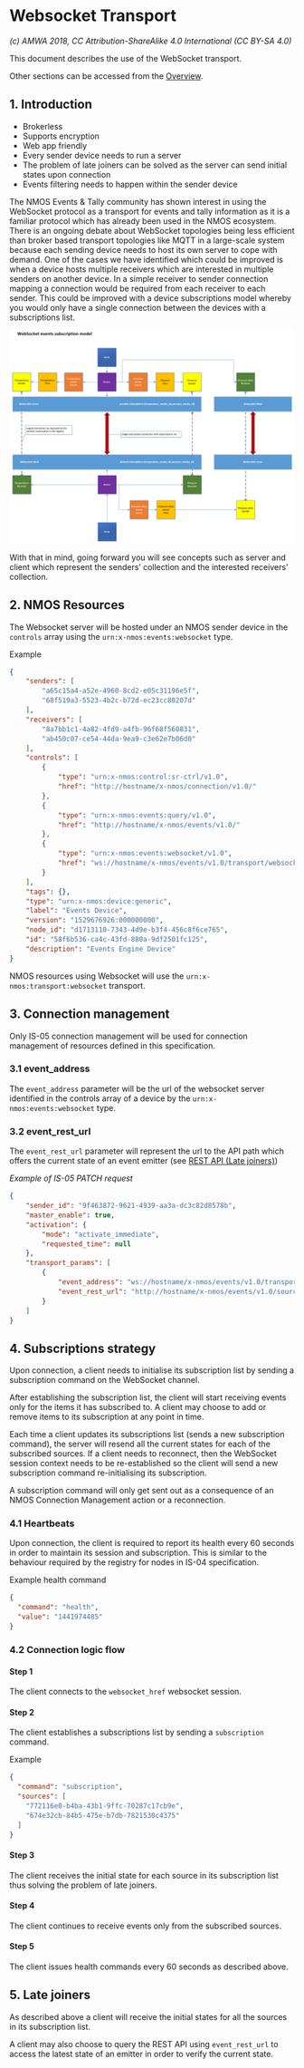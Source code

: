 # Websocket Transport

_(c) AMWA 2018, CC Attribution-ShareAlike 4.0 International (CC BY-SA 4.0)_

This document describes the use of the WebSocket transport.

Other sections can be accessed from the [Overview](1.0.%20Overview.md).

## 1. Introduction

* Brokerless
* Supports encryption
* Web app friendly
* Every sender device needs to run a server
* The problem of late joiners can be solved as the server can send initial states upon connection
* Events filtering needs to happen within the sender device

The NMOS Events & Tally community has shown interest in using the WebSocket protocol as a transport for events and tally information as it is a familiar protocol which has already been used in the NMOS ecosystem.
There is an ongoing debate about WebSocket topologies being less efficient than broker based transport topologies like MQTT in a large-scale system because each sending device needs to host its own server to cope with demand. One of the cases we have identified which could be improved is when a device hosts multiple receivers which are interested in multiple senders on another device. In a simple receiver to sender connection mapping a connection would be required from each receiver to each sender. This could be improved with a device subscriptions model whereby you would only have a single connection between the devices with a subscriptions list.

![Websocket events subscription model](images/websocket-events-subscription-model.png)

With that in mind, going forward you will see concepts such as server and client which represent the senders’ collection and the interested receivers’ collection.

## 2. NMOS Resources

The Websocket server will be hosted under an NMOS sender device in the `controls` array using the `urn:x-nmos:events:websocket` type.

Example

```json
{
    "senders": [
        "a65c15a4-a52e-4960-8cd2-e05c31196e5f",
        "68f519a3-5523-4b2c-b72d-ec23cc80207d"
    ],
    "receivers": [
        "8a7bb1c1-4a82-4fd9-a4fb-96f68f560831",
        "ab450c07-ce54-44da-9ea9-c3e62e7b06d0"
    ],
    "controls": [
        {
            "type": "urn:x-nmos:control:sr-ctrl/v1.0",
            "href": "http://hostname/x-nmos/connection/v1.0/"
        },
        {
            "type": "urn:x-nmos:events:query/v1.0",
            "href": "http://hostname/x-nmos/events/v1.0/"
        },
        {
            "type": "urn:x-nmos:events:websocket/v1.0",
            "href": "ws://hostname/x-nmos/events/v1.0/transport/websocket/58f6b536-ca4c-43fd-880a-9df2501fa135"
        }
    ],
    "tags": {},
    "type": "urn:x-nmos:device:generic",
    "label": "Events Device",
    "version": "1529676926:000000000",
    "node_id": "d1713110-7343-4d9e-b3f4-456c8f6ce765",
    "id": "58f6b536-ca4c-43fd-880a-9df2501fc125",
    "description": "Events Engine Device"
}
```

NMOS resources using Websocket will use the `urn:x-nmos:transport:websocket` transport.

## 3. Connection management

Only IS-05 connection management will be used for connection management of resources defined in this specification.

### 3.1 event_address

The `event_address` parameter will be the url of the websocket server identified in the controls array of a device by the `urn:x-nmos:events:websocket` type.

### 3.2 event_rest_url

The `event_rest_url` parameter will represent the url to the API path which offers the current state of an event emitter (see [REST API (Late joiners)](5.0.%20Rest_api_late_joiners.md))

_Example of IS-05 PATCH request_

```json
{
    "sender_id": "9f463872-9621-4939-aa3a-dc3c82d8578b",
    "master_enable": true,
    "activation": {
        "mode": "activate_immediate",
        "requested_time": null
    },
    "transport_params": [
        {
            "event_address": "ws://hostname/x-nmos/events/v1.0/transport/websocket/58f6b536-ca4c-43fd-880a-9df2501fa135",
            "event_rest_url": "http://hostname/x-nmos/events/v1.0/sources/9f463872-9621-4939-aa3a-dc3c82d8578b/"
        }
    ]
}
```

## 4. Subscriptions strategy

Upon connection, a client needs to initialise its subscription list by sending a subscription command on the WebSocket channel.

After establishing the subscription list, the client will start receiving events only for the items it has subscribed to.
A client may choose to add or remove items to its subscription at any point in time.

Each time a client updates its subscriptions list (sends a new subscription command), the server will resend all the current states for each of the subscribed sources. If a client needs to reconnect, then the WebSocket session context needs to be re-established so the client will send a new subscription command re-initialising its subscription.

A subscription command will only get sent out as a consequence of an NMOS Connection Management action or a reconnection.

### 4.1 Heartbeats

Upon connection, the client is required to report its health every 60 seconds in order to maintain its session and subscription. This is similar to the behaviour required by the registry for nodes in IS-04 specification.

Example health command

```json
{
  "command": "health",
  "value": "1441974485"
}
```

### 4.2 Connection logic flow

#### Step 1

The client connects to the `websocket_href` websocket session.

#### Step 2

The client establishes a subscriptions list by sending a `subscription` command.

Example

```json
{
  "command": "subscription",
  "sources": [
    "772116e0-b4ba-43b1-9ffc-70287c17cb9e",
    "674e32cb-84b5-475e-b7db-7821530c4375"
  ]
}
```

#### Step 3

The client receives the initial state for each source in its subscription list thus solving the problem of late joiners.

#### Step 4

The client continues to receive events only from the subscribed sources.

#### Step 5

The client issues health commands every 60 seconds as described above.

## 5. Late joiners

As described above a client will receive the initial states for all the sources in its subscription list.

A client may also choose to query the REST API using `event_rest_url` to access the latest state of an emitter in order to verify the current state.
